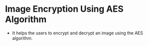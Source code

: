 # Image Encryption Using AES Algorithm
- It helps the users to encrypt and decrypt an image using the AES algorithm.
